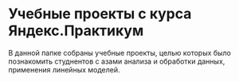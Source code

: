 # Учебные проекты с курса Яндекс.Практикум

В данной папке собраны учебные проекты, целью которых было познакомить студнентов с азами анализа и обработки данных, применения линейных моделей.